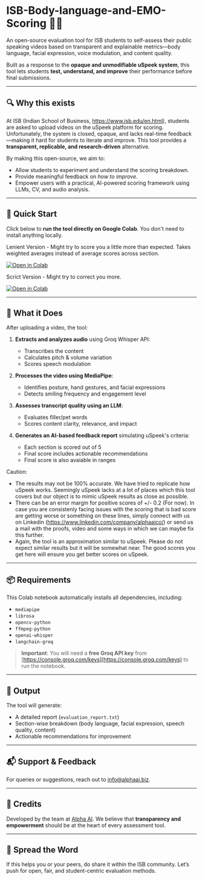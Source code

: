 # ISB-Body-language-and-EMO-Scoring 🎥🧠

An open-source evaluation tool for ISB students to self-assess their public speaking videos based on transparent and explainable metrics—body language, facial expression, voice modulation, and content quality.

Built as a response to the **opaque and unmodifiable uSpeek system**, this tool lets students **test, understand, and improve** their performance before final submissions.
 
---

## 🔍 Why this exists

At ISB (Indian School of Business, https://www.isb.edu/en.html), students are asked to upload videos on the uSpeek platform for scoring. Unfortunately, the system is closed, opaque, and lacks real-time feedback—making it hard for students to iterate and improve. This tool provides a **transparent, replicable, and research-driven** alternative.

By making this open-source, we aim to:

- Allow students to experiment and understand the scoring breakdown.
- Provide meaningful feedback on *how to improve*.
- Empower users with a practical, AI-powered scoring framework using LLMs, CV, and audio analysis.

---

## 🚀 Quick Start

Click below to **run the tool directly on Google Colab**. You don't need to install anything locally.

Lenient Version - Might try to score you a little more than expected. Takes weighted averages instead of average scores across section.

[![Open in Colab](https://colab.research.google.com/assets/colab-badge.svg)](https://colab.research.google.com/github/Alpha-AI-LTD/ISB-Body-language-and-EMO-Scoring/blob/main/Bodylanguage_EMO_Detection_Scoring_With_Flags_v2.ipynb)


Scrict Version - Might try to correct you more.

[![Open in Colab](https://colab.research.google.com/assets/colab-badge.svg)](https://colab.research.google.com/github/Alpha-AI-LTD/ISB-Body-language-and-EMO-Scoring/blob/main/Bodylanguage_EMO_Detection_Scoring_With_Flags.ipynb)

---

## 🔧 What it Does

After uploading a video, the tool:

1. **Extracts and analyzes audio** using Groq Whisper API:
   - Transcribes the content
   - Calculates pitch & volume variation
   - Scores speech modulation

2. **Processes the video using MediaPipe**:
   - Identifies posture, hand gestures, and facial expressions
   - Detects smiling frequency and engagement level

3. **Assesses transcript quality using an LLM**:
   - Evaluates filler/pet words
   - Scores content clarity, relevance, and impact

4. **Generates an AI-based feedback report** simulating uSpeek's criteria:
   - Each section is scored out of 5
   - Final score includes actionable recommendations
   - Final score is also avaiable in ranges

Caution:
- The results may not be 100% accurate. We have tried to replicate how uSpeek works. Seemingly uSpeek lacks at a lot of places which this tool covers but our object is to mimic uSpeek results as close as possible.
- There can be an error margin for positive scores of +/- 0.2 (For now). In case you are consistenly facing issues with the scoring that is bad score are getting worse or something on these lines, simply connect with us on Linkedin (https://www.linkedin.com/company/alphaaico/) or send us a mail with the proofs, video and some ways in which we can maybe fix this further.
- Again, the tool is an approximation similar to uSpeek. Please do not expect similar results but it will be somewhat near. The good scores you get here will ensure you get better scores on uSpeek.
---

## 📦 Requirements

This Colab notebook automatically installs all dependencies, including:

- `mediapipe`
- `librosa`
- `opencv-python`
- `ffmpeg-python`
- `openai-whisper`
- `langchain-groq`

> **Important**: You will need a **free Groq API key** from [https://console.groq.com/keys](https://console.groq.com/keys) to run the notebook.

---

## 📝 Output

The tool will generate:

- A detailed report (`evaluation_report.txt`)
- Section-wise breakdown (body language, facial expression, speech quality, content)
- Actionable recommendations for improvement

---

## 📬 Support & Feedback

For queries or suggestions, reach out to [info@alphaai.biz](mailto:info@alphaai.biz).

---

## 🤝 Credits

Developed by the team at [Alpha AI](https://www.alphaai.biz). We believe that **transparency and empowerment** should be at the heart of every assessment tool.

---

## 🙌 Spread the Word

If this helps you or your peers, do share it within the ISB community. Let’s push for open, fair, and student-centric evaluation methods.

